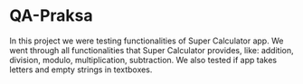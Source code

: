 # QA-Praksa
In this project we were testing functionalities of Super Calculator app.
We went through all functionalities that Super Calculator provides, like: addition, division, modulo, multiplication, subtraction. We also tested if app takes letters and empty strings in textboxes.